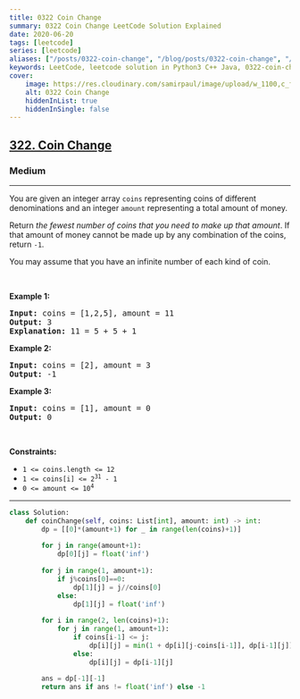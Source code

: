 ```yaml
---
title: 0322 Coin Change
summary: 0322 Coin Change LeetCode Solution Explained
date: 2020-06-20
tags: [leetcode]
series: [leetcode]
aliases: ["/posts/0322-coin-change", "/blog/posts/0322-coin-change", "/0322-coin-change"]
keywords: LeetCode, leetcode solution in Python3 C++ Java, 0322-coin-change solution
cover:
    image: https://res.cloudinary.com/samirpaul/image/upload/w_1100,c_fit,co_rgb:FFFFFF,l_text:Arial_70_bold:0322 Coin Change/problem-solving.webp
    alt: 0322 Coin Change
    hiddenInList: true
    hiddenInSingle: false
---
```



<h2><a href="https://leetcode.com/problems/coin-change/">322. Coin Change</a></h2><h3>Medium</h3><hr><div><p>You are given an integer array <code>coins</code> representing coins of different denominations and an integer <code>amount</code> representing a total amount of money.</p>

<p>Return <em>the fewest number of coins that you need to make up that amount</em>. If that amount of money cannot be made up by any combination of the coins, return <code>-1</code>.</p>

<p>You may assume that you have an infinite number of each kind of coin.</p>

<p>&nbsp;</p>
<p><strong class="example">Example 1:</strong></p>

<pre><strong>Input:</strong> coins = [1,2,5], amount = 11
<strong>Output:</strong> 3
<strong>Explanation:</strong> 11 = 5 + 5 + 1
</pre>

<p><strong class="example">Example 2:</strong></p>

<pre><strong>Input:</strong> coins = [2], amount = 3
<strong>Output:</strong> -1
</pre>

<p><strong class="example">Example 3:</strong></p>

<pre><strong>Input:</strong> coins = [1], amount = 0
<strong>Output:</strong> 0
</pre>

<p>&nbsp;</p>
<p><strong>Constraints:</strong></p>

<ul>
	<li><code>1 &lt;= coins.length &lt;= 12</code></li>
	<li><code>1 &lt;= coins[i] &lt;= 2<sup>31</sup> - 1</code></li>
	<li><code>0 &lt;= amount &lt;= 10<sup>4</sup></code></li>
</ul>
</div>

---




```python
class Solution:
    def coinChange(self, coins: List[int], amount: int) -> int:
        dp = [[0]*(amount+1) for _ in range(len(coins)+1)]
        
        for j in range(amount+1):
            dp[0][j] = float('inf')
        
        for j in range(1, amount+1):
            if j%coins[0]==0:
                dp[1][j] = j//coins[0]
            else:
                dp[1][j] = float('inf')
        
        for i in range(2, len(coins)+1):
            for j in range(1, amount+1):
                if coins[i-1] <= j:
                    dp[i][j] = min(1 + dp[i][j-coins[i-1]], dp[i-1][j])
                else:
                    dp[i][j] = dp[i-1][j]
        
        ans = dp[-1][-1]
        return ans if ans != float('inf') else -1
```
